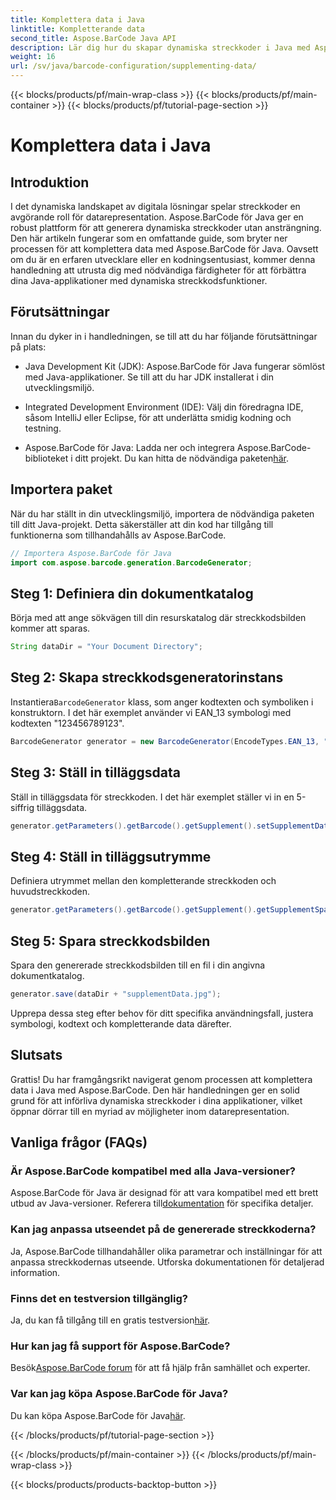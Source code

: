 ```yaml
---
title: Komplettera data i Java
linktitle: Kompletterande data
second_title: Aspose.BarCode Java API
description: Lär dig hur du skapar dynamiska streckkoder i Java med Aspose.BarCode. Steg-för-steg-guide för att komplettera data med EAN_13-symbolik.
weight: 16
url: /sv/java/barcode-configuration/supplementing-data/
---
```


{{< blocks/products/pf/main-wrap-class >}}
{{< blocks/products/pf/main-container >}}
{{< blocks/products/pf/tutorial-page-section >}}

# Komplettera data i Java


## Introduktion

I det dynamiska landskapet av digitala lösningar spelar streckkoder en avgörande roll för datarepresentation. Aspose.BarCode för Java ger en robust plattform för att generera dynamiska streckkoder utan ansträngning. Den här artikeln fungerar som en omfattande guide, som bryter ner processen för att komplettera data med Aspose.BarCode för Java. Oavsett om du är en erfaren utvecklare eller en kodningsentusiast, kommer denna handledning att utrusta dig med nödvändiga färdigheter för att förbättra dina Java-applikationer med dynamiska streckkodsfunktioner.

## Förutsättningar

Innan du dyker in i handledningen, se till att du har följande förutsättningar på plats:

- Java Development Kit (JDK): Aspose.BarCode för Java fungerar sömlöst med Java-applikationer. Se till att du har JDK installerat i din utvecklingsmiljö.

- Integrated Development Environment (IDE): Välj din föredragna IDE, såsom IntelliJ eller Eclipse, för att underlätta smidig kodning och testning.

- Aspose.BarCode för Java: Ladda ner och integrera Aspose.BarCode-biblioteket i ditt projekt. Du kan hitta de nödvändiga paketen[här](https://releases.aspose.com/barcode/java/).

## Importera paket

När du har ställt in din utvecklingsmiljö, importera de nödvändiga paketen till ditt Java-projekt. Detta säkerställer att din kod har tillgång till funktionerna som tillhandahålls av Aspose.BarCode.

```java
// Importera Aspose.BarCode för Java
import com.aspose.barcode.generation.BarcodeGenerator;
```

## Steg 1: Definiera din dokumentkatalog

Börja med att ange sökvägen till din resurskatalog där streckkodsbilden kommer att sparas.

```java
String dataDir = "Your Document Directory";
```

## Steg 2: Skapa streckkodsgeneratorinstans

 Instantiera`BarcodeGenerator` klass, som anger kodtexten och symboliken i konstruktorn. I det här exemplet använder vi EAN_13 symbologi med kodtexten "123456789123".

```java
BarcodeGenerator generator = new BarcodeGenerator(EncodeTypes.EAN_13, "123456789123");
```

## Steg 3: Ställ in tilläggsdata

Ställ in tilläggsdata för streckkoden. I det här exemplet ställer vi in en 5-siffrig tilläggsdata.

```java
generator.getParameters().getBarcode().getSupplement().setSupplementData("12345");
```

## Steg 4: Ställ in tilläggsutrymme

Definiera utrymmet mellan den kompletterande streckkoden och huvudstreckkoden.

```java
generator.getParameters().getBarcode().getSupplement().getSupplementSpace().setPoint(2.0f);
```

## Steg 5: Spara streckkodsbilden

Spara den genererade streckkodsbilden till en fil i din angivna dokumentkatalog.

```java
generator.save(dataDir + "supplementData.jpg");
```

Upprepa dessa steg efter behov för ditt specifika användningsfall, justera symbologi, kodtext och kompletterande data därefter.

## Slutsats

Grattis! Du har framgångsrikt navigerat genom processen att komplettera data i Java med Aspose.BarCode. Den här handledningen ger en solid grund för att införliva dynamiska streckkoder i dina applikationer, vilket öppnar dörrar till en myriad av möjligheter inom datarepresentation.

## Vanliga frågor (FAQs)

### Är Aspose.BarCode kompatibel med alla Java-versioner?
 Aspose.BarCode för Java är designad för att vara kompatibel med ett brett utbud av Java-versioner. Referera till[dokumentation](https://reference.aspose.com/barcode/java/) för specifika detaljer.

### Kan jag anpassa utseendet på de genererade streckkoderna?
Ja, Aspose.BarCode tillhandahåller olika parametrar och inställningar för att anpassa streckkodernas utseende. Utforska dokumentationen för detaljerad information.

### Finns det en testversion tillgänglig?
Ja, du kan få tillgång till en gratis testversion[här](https://releases.aspose.com/).

### Hur kan jag få support för Aspose.BarCode?
 Besök[Aspose.BarCode forum](https://forum.aspose.com/c/barcode/13) för att få hjälp från samhället och experter.

### Var kan jag köpa Aspose.BarCode för Java?
 Du kan köpa Aspose.BarCode för Java[här](https://purchase.aspose.com/buy).




{{< /blocks/products/pf/tutorial-page-section >}}

{{< /blocks/products/pf/main-container >}}
{{< /blocks/products/pf/main-wrap-class >}}

{{< blocks/products/products-backtop-button >}}
